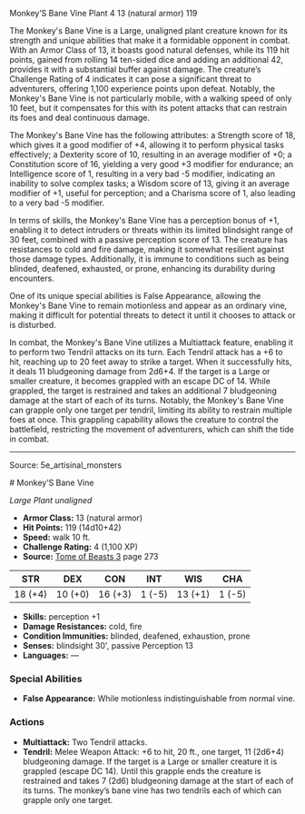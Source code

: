 <MonsterName/>Monkey’S Bane Vine</MonsterName>
<CreatureType/>Plant</CreatureType>
<CR/>4</CR>
<AC/>13 (natural armor)</AC>
<HP/>119</HP>
<summary>The Monkey's Bane Vine is a Large, unaligned plant creature known for its strength and unique abilities that make it a formidable opponent in combat. With an Armor Class of 13, it boasts good natural defenses, while its 119 hit points, gained from rolling 14 ten-sided dice and adding an additional 42, provides it with a substantial buffer against damage. The creature’s Challenge Rating of 4 indicates it can pose a significant threat to adventurers, offering 1,100 experience points upon defeat. Notably, the Monkey's Bane Vine is not particularly mobile, with a walking speed of only 10 feet, but it compensates for this with its potent attacks that can restrain its foes and deal continuous damage.</summary>

<detail>

The Monkey's Bane Vine has the following attributes: a Strength score of 18, which gives it a good modifier of +4, allowing it to perform physical tasks effectively; a Dexterity score of 10, resulting in an average modifier of +0; a Constitution score of 16, yielding a very good +3 modifier for endurance; an Intelligence score of 1, resulting in a very bad -5 modifier, indicating an inability to solve complex tasks; a Wisdom score of 13, giving it an average modifier of +1, useful for perception; and a Charisma score of 1, also leading to a very bad -5 modifier. 

In terms of skills, the Monkey's Bane Vine has a perception bonus of +1, enabling it to detect intruders or threats within its limited blindsight range of 30 feet, combined with a passive perception score of 13. The creature has resistances to cold and fire damage, making it somewhat resilient against those damage types. Additionally, it is immune to conditions such as being blinded, deafened, exhausted, or prone, enhancing its durability during encounters.

One of its unique special abilities is False Appearance, allowing the Monkey's Bane Vine to remain motionless and appear as an ordinary vine, making it difficult for potential threats to detect it until it chooses to attack or is disturbed. 

In combat, the Monkey's Bane Vine utilizes a Multiattack feature, enabling it to perform two Tendril attacks on its turn. Each Tendril attack has a +6 to hit, reaching up to 20 feet away to strike a target. When it successfully hits, it deals 11 bludgeoning damage from 2d6+4. If the target is a Large or smaller creature, it becomes grappled with an escape DC of 14. While grappled, the target is restrained and takes an additional 7 bludgeoning damage at the start of each of its turns. Notably, the Monkey's Bane Vine can grapple only one target per tendril, limiting its ability to restrain multiple foes at once. This grappling capability allows the creature to control the battlefield, restricting the movement of adventurers, which can shift the tide in combat.</detail>



---

Source: 5e_artisinal_monsters

<statblock>
# Monkey’S Bane Vine

*Large* *Plant* *unaligned*

- **Armor Class:** 13 (natural armor)
- **Hit Points:** 119 (14d10+42)
- **Speed:** walk 10 ft.
- **Challenge Rating:** 4 (1,100 XP)
- **Source:** [Tome of Beasts 3](https://koboldpress.com/kpstore/product/tome-of-beasts-3-for-5th-edition/) page 273

| STR | DEX | CON | INT | WIS | CHA |
| --- | --- | --- | --- | --- | --- |
| 18 (+4) | 10 (+0) | 16 (+3) | 1 (-5) | 13 (+1) | 1 (-5) |

- **Skills:** perception +1
- **Damage Resistances:** cold, fire
- **Condition Immunities:** blinded, deafened, exhaustion, prone
- **Senses:** blindsight 30', passive Perception 13
- **Languages:** —

### Special Abilities

- **False Appearance:** While motionless indistinguishable from normal vine.

### Actions

- **Multiattack:** Two Tendril attacks.
- **Tendril:** Melee Weapon Attack: +6 to hit, 20 ft., one target, 11 (2d6+4) bludgeoning damage. If the target is a Large or smaller creature it is grappled (escape DC 14). Until this grapple ends the creature is restrained and takes 7 (2d6) bludgeoning damage at the start of each of its turns. The monkey’s bane vine has two tendrils each of which can grapple only one target.


</statblock>


